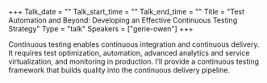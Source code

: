 +++
Talk_date = ""
Talk_start_time = ""
Talk_end_time = ""
Title = "Test Automation and Beyond: Developing an Effective Continuous Testing Strategy"
Type = "talk"
Speakers = ["gerie-owen"]
+++

Continuous testing enables continuous integration and continuous delivery. It requires test optimization, automation, advanced analytics and service virtualization, and monitoring in production. I’ll provide a continuous testing framework that builds quality into the continuous delivery pipeline.

